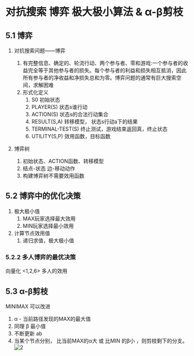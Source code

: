 # 对抗搜索 博弈   极大极小算法 & α-β剪枝
## 5.1 博弈
1. 对抗搜索问题——博弈
    1. 有完整信息、确定的、轮流行动、两个参与者、零和游戏:一个参与者的收益完全等于其他参与者的损失。每个参与者的利益和损失相互抵消，因此所有参与者的净收益和净损失总和为零。博弈问题的通常有巨大搜索空间，求解困难
    2. 形式化定义
       1. S0 初始状态
       2. PLAYER(S) 状态s谁行动
       3. ACTION(S) 状态s的合法行动集合
       4. RESULT(S,A)   转移模型， 状态s行动a下的结果
       5. TERMINAL-TEST(S)  终止测试，游戏结束返回真，终止状态
       6. UTILITY(S,P)  效用函数，目标函数

2. 博弈树
   1. 初始状态、ACTION函数、转移模型
   2. 结点-状态 边-移动动作
   3. 构建博弈树不需要效用函数

## 5.2 博弈中的优化决策
1. 极大极小值
   1. MAX玩家选择最大效用
   2. MIN玩家选择最小效用
2. 计算节点效用值
   1. 递归求值，极大极小值

### 5.2.2 多人博弈的最优决策
向量化 <1,2,6> 多人的效用

## 5.3 α-β剪枝
MINIMAX 可以改进
1. α - 当前路径发现的MAX的最大值
2. 同理 β 最小值
3. 不断更新 ab 
4. 当某个节点分别， 比当前MAX的α大 或 比MIN 的β小 ，则剪枝剩下的分支。
![2](/course-notes/人工智能/image/第二部分/2.jpg)
